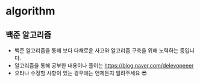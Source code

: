 # algorithm
## 백준 알고리즘
* 백준 알고리즘을 통해 보다 다채로운 사고와 알고리즘 구축을 위해 노력하는 중입니다.
* 알고리즘을 통해 공부한 내용이나 풀이는 https://blog.naver.com/delevopeeer
* 오타나 수정할 사항이 있는 경우에는 언제든지 알려주세요 😎
